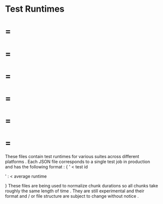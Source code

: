Test
Runtimes
=
=
=
=
=
=
=
=
=
=
=
=
=
These
files
contain
test
runtimes
for
various
suites
across
different
platforms
.
Each
JSON
file
corresponds
to
a
single
test
job
in
production
and
has
the
following
format
:
{
'
<
test
id
>
'
:
<
average
runtime
>
}
These
files
are
being
used
to
normalize
chunk
durations
so
all
chunks
take
roughly
the
same
length
of
time
.
They
are
still
experimental
and
their
format
and
/
or
file
structure
are
subject
to
change
without
notice
.
